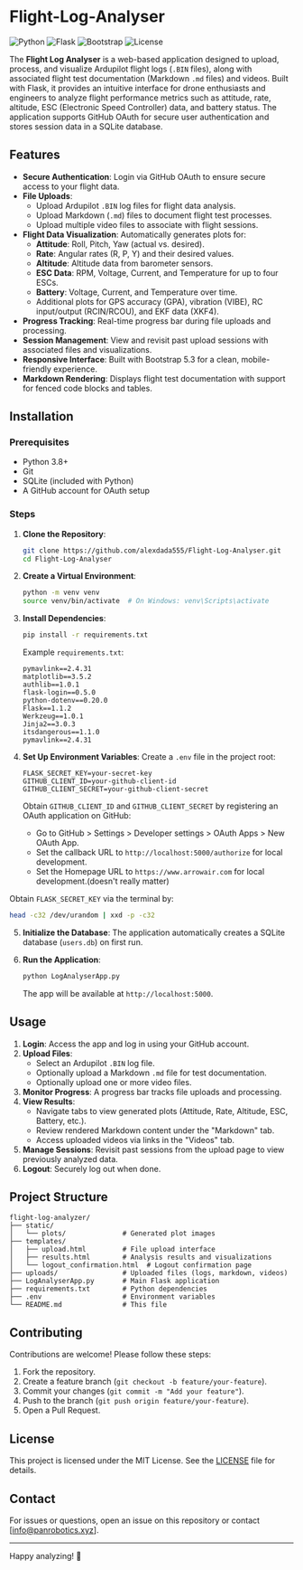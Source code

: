 # Flight-Log-Analyser

![Python](https://img.shields.io/badge/Python-3.8%2B-blue) ![Flask](https://img.shields.io/badge/Flask-2.0%2B-green) ![Bootstrap](https://img.shields.io/badge/Bootstrap-5.3-blueviolet) ![License](https://img.shields.io/badge/License-MIT-yellow)

The **Flight Log Analyser** is a web-based application designed to upload, process, and visualize Ardupilot flight logs (`.BIN` files), along with associated flight test documentation (Markdown `.md` files) and videos. Built with Flask, it provides an intuitive interface for drone enthusiasts and engineers to analyze flight performance metrics such as attitude, rate, altitude, ESC (Electronic Speed Controller) data, and battery status. The application supports GitHub OAuth for secure user authentication and stores session data in a SQLite database.

## Features

- **Secure Authentication**: Login via GitHub OAuth to ensure secure access to your flight data.
- **File Uploads**:
  - Upload Ardupilot `.BIN` log files for flight data analysis.
  - Upload Markdown (`.md`) files to document flight test processes.
  - Upload multiple video files to associate with flight sessions.
- **Flight Data Visualization**: Automatically generates plots for:
  - **Attitude**: Roll, Pitch, Yaw (actual vs. desired).
  - **Rate**: Angular rates (R, P, Y) and their desired values.
  - **Altitude**: Altitude data from barometer sensors.
  - **ESC Data**: RPM, Voltage, Current, and Temperature for up to four ESCs.
  - **Battery**: Voltage, Current, and Temperature over time.
  - Additional plots for GPS accuracy (GPA), vibration (VIBE), RC input/output (RCIN/RCOU), and EKF data (XKF4).
- **Progress Tracking**: Real-time progress bar during file uploads and processing.
- **Session Management**: View and revisit past upload sessions with associated files and visualizations.
- **Responsive Interface**: Built with Bootstrap 5.3 for a clean, mobile-friendly experience.
- **Markdown Rendering**: Displays flight test documentation with support for fenced code blocks and tables.

## Installation

### Prerequisites

- Python 3.8+
- Git
- SQLite (included with Python)
- A GitHub account for OAuth setup

### Steps

1. **Clone the Repository**:
   ```bash
   git clone https://github.com/alexdada555/Flight-Log-Analyser.git
   cd Flight-Log-Analyser
   ```

2. **Create a Virtual Environment**:
   ```bash
   python -m venv venv
   source venv/bin/activate  # On Windows: venv\Scripts\activate
   ```

3. **Install Dependencies**:
   ```bash
   pip install -r requirements.txt
   ```

   Example `requirements.txt`:
   ```
   pymavlink==2.4.31
   matplotlib==3.5.2
   authlib==1.0.1
   flask-login==0.5.0
   python-dotenv==0.20.0
   Flask==1.1.2
   Werkzeug==1.0.1
   Jinja2==3.0.3
   itsdangerous==1.1.0
   pymavlink==2.4.31
   ```

4. **Set Up Environment Variables**:
   Create a `.env` file in the project root:
   ```env
   FLASK_SECRET_KEY=your-secret-key
   GITHUB_CLIENT_ID=your-github-client-id
   GITHUB_CLIENT_SECRET=your-github-client-secret
   ```

   Obtain `GITHUB_CLIENT_ID` and `GITHUB_CLIENT_SECRET` by registering an OAuth application on GitHub:
   - Go to GitHub > Settings > Developer settings > OAuth Apps > New OAuth App.
   - Set the callback URL to `http://localhost:5000/authorize` for local development.
   - Set the Homepage URL to `https://www.arrowair.com` for local development.(doesn't really matter)
   
  Obtain `FLASK_SECRET_KEY` via the terminal by:
  ```bash
  head -c32 /dev/urandom | xxd -p -c32
  ```

5. **Initialize the Database**:
   The application automatically creates a SQLite database (`users.db`) on first run.

6. **Run the Application**:
   ```bash
   python LogAnalyserApp.py
   ```

   The app will be available at `http://localhost:5000`.

## Usage

1. **Login**: Access the app and log in using your GitHub account.
2. **Upload Files**:
   - Select an Ardupilot `.BIN` log file.
   - Optionally upload a Markdown `.md` file for test documentation.
   - Optionally upload one or more video files.
3. **Monitor Progress**: A progress bar tracks file uploads and processing.
4. **View Results**:
   - Navigate tabs to view generated plots (Attitude, Rate, Altitude, ESC, Battery, etc.).
   - Review rendered Markdown content under the "Markdown" tab.
   - Access uploaded videos via links in the "Videos" tab.
5. **Manage Sessions**: Revisit past sessions from the upload page to view previously analyzed data.
6. **Logout**: Securely log out when done.

## Project Structure

```
flight-log-analyzer/
├── static/
│   └── plots/              # Generated plot images
├── templates/
│   ├── upload.html         # File upload interface
│   ├── results.html        # Analysis results and visualizations
│   └── logout_confirmation.html  # Logout confirmation page
├── uploads/                # Uploaded files (logs, markdown, videos)
├── LogAnalyserApp.py       # Main Flask application
├── requirements.txt        # Python dependencies
├── .env                    # Environment variables
└── README.md               # This file
```

## Contributing

Contributions are welcome! Please follow these steps:

1. Fork the repository.
2. Create a feature branch (`git checkout -b feature/your-feature`).
3. Commit your changes (`git commit -m "Add your feature"`).
4. Push to the branch (`git push origin feature/your-feature`).
5. Open a Pull Request.

## License

This project is licensed under the MIT License. See the [LICENSE](LICENSE) file for details.

## Contact

For issues or questions, open an issue on this repository or contact [info@panrobotics.xyz].

---

Happy analyzing! 🚁
